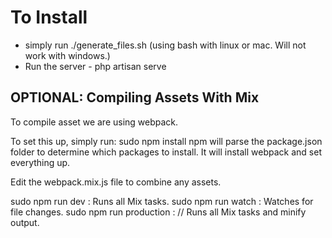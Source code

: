 
# To Install
* simply run ./generate_files.sh  (using bash with linux or mac. Will not work with windows.)
* Run the server - php artisan serve


## OPTIONAL: Compiling Assets With Mix
To compile asset we are using webpack.

To set this up, simply run: sudo npm install
npm will parse the package.json folder to determine which packages to install.
It will install webpack and set everything up.

Edit the webpack.mix.js file to combine any assets.

sudo npm run dev :   Runs all Mix tasks.
sudo npm run watch : Watches for file changes.
sudo npm run production : // Runs all Mix tasks and minify output.
